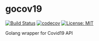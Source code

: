 # gocov19
[![Build Status](https://travis-ci.com/erizkiatama/gocov19.svg?branch=main)](https://travis-ci.com/erizkiatama/gocov19) [![codecov](https://codecov.io/gh/erizkiatama/gocov19/branch/main/graph/badge.svg?token=QQcYiCJ9Vw)](https://codecov.io/gh/erizkiatama/gocov19) [![License: MIT](https://img.shields.io/badge/License-MIT-yellow.svg)](https://opensource.org/licenses/MIT)

Golang wrapper for Covid19 API
